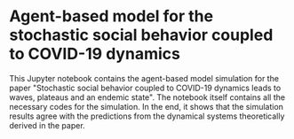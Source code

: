 # Agent-based model for the stochastic social behavior coupled to COVID-19 dynamics 
This Jupyter notebook contains the agent-based model simulation for the paper "Stochastic social behavior coupled to COVID-19 dynamics leads to waves, plateaus and an endemic state". The notebook itself contains all the necessary codes for the simulation. In the end, it shows that the simulation results agree with the predictions from the dynamical systems theoretically derived in the paper.